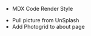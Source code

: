 <!--------------------P1--------------------->


<!--------------------P2--------------------->
- MDX Code Render Style

<!--------------------P3--------------------->
- Pull picture from UnSplash
- Add Photogrid to about page